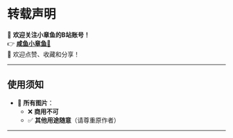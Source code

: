 # 转载声明

📢 **欢迎关注小章鱼的B站账号！**  
👉 **[咸鱼小章鱼🔗](https://space.bilibili.com/164959048)**  
💖 欢迎点赞、收藏和分享！

---

## 使用须知

- 📸 **所有图片**：  
  - ❌ **商用不可**  
  - ✅ **其他用途随意**（请尊重原作者）

---
